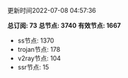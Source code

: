 更新时间2022-07-08 04:57:36

**总订阅: 73**
**总节点: 3740**
**有效节点: 1667**
- ss节点: 1370
- trojan节点: 178
- v2ray节点: 104
- ssr节点: 15

